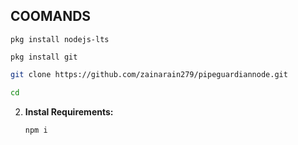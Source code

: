 ## COOMANDS
```
pkg install nodejs-lts
```
```
pkg install git
```
   ```bash
   git clone https://github.com/zainarain279/pipeguardiannode.git
   ```
   ```bash
   cd 
   ```

2. **Instal Requirements:**
   ```bash
   npm i
   ```
